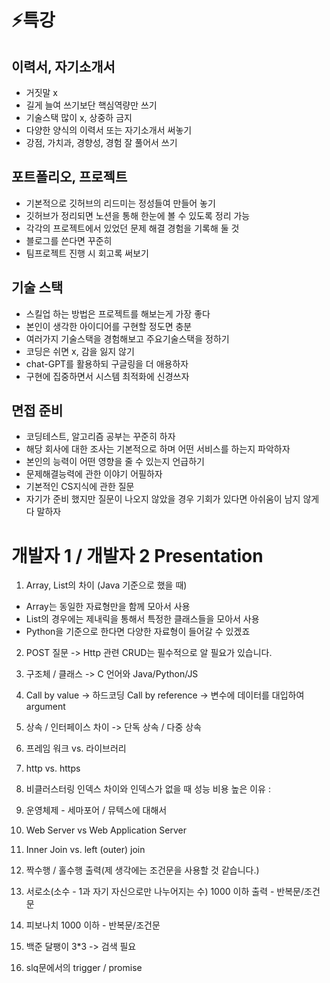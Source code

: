 # ⚡특강

## 이력서, 자기소개서
- 거짓말 x
- 길게 늘여 쓰기보단 핵심역량만 쓰기
- 기술스택 많이 x, 상중하 금지
- 다양한 양식의 이력서 또는 자기소개서 써놓기
- 강점, 가치과, 경향성, 경험 잘 풀어서 쓰기

## 포트폴리오, 프로젝트
- 기본적으로 깃허브의 리드미는 정성들여 만들어 놓기
- 깃허브가 정리되면 노션을 통해 한눈에 볼 수 있도록 정리 가능
- 각각의 프로젝트에서 있었던 문제 해결 경험을 기록해 둘 것
- 블로그를 쓴다면 꾸준히
- 팀프로젝트 진행 시 회고록 써보기

## 기술 스택
- 스킬업 하는 방법은 프로젝트를 해보는게 가장 좋다
- 본인이 생각한 아이디어를 구현할 정도면 충분
- 여러가지 기술스택을 경험해보고 주요기술스택을 정하기
- 코딩은 쉬면 x, 감을 잃지 않기
- chat-GPT를 활용하되 구글링을 더 애용하자
- 구현에 집중하면서 시스템 최적화에 신경쓰자

## 면접 준비
- 코딩테스트, 알고리즘 공부는 꾸준히 하자
- 해당 회사에 대한 조사는 기본적으로 하며 어떤 서비스를 하는지 파악하자
- 본인의 능력이 어떤 영향을 줄 수 있는지 언급하기
- 문제해결능력에 관한 이야기 어필하자
- 기본적인 CS지식에 관한 질문
- 자기가 준비 했지만 질문이 나오지 않았을 경우 기회가 있다면 아쉬움이 남지 않게 다 말하자



# 개발자 1 / 개발자 2 Presentation

1. Array, List의 차이 (Java 기준으로 했을 때)
- Array는 동일한 자료형만을 함께 모아서 사용
- List의 경우에는 제내릭을 통해서 특정한 클래스들을 모아서 사용
- Python을 기준으로 한다면 다양한 자료형이 들어갈 수 있겠죠

2. POST 질문 -> Http 관련 CRUD는 필수적으로 알 필요가 있습니다.

3. 구조체 / 클래스 -> C 언어와 Java/Python/JS

4. Call by value -> 하드코딩 Call by reference -> 변수에 데이터를 대입하여 argument

5. 상속 / 인터페이스 차이 -> 단독 상속 / 다중 상속

6. 프레임 워크 vs. 라이브러리 

7. http vs. https

8. 비클러스터링 인덱스 차이와 인덱스가 없을 때 성능 비용 높은 이유 :

9. 운영체제 - 세마포어 / 뮤텍스에 대해서

10. Web Server vs Web Application Server

11. Inner Join vs. left (outer) join

12. 짝수행 / 홀수행 출력(제 생각에는 조건문을 사용할 것 같습니다.)

13. 서로소(소수 - 1과 자기 자신으로만 나누어지는 수) 1000 이하 출력 - 반복문/조건문

14. 피보나치 1000 이하 - 반복문/조건문

15. 백준 달팽이 3*3 -> 검색 필요

16. slq문에서의 trigger / promise